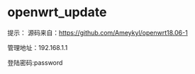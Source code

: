 # openwrt_update
提示：
源码来自：https://github.com/Ameykyl/openwrt18.06-1

管理地址：192.168.1.1

登陆密码:password
  
  
  
  
  
  
  
  
  
  
  
  
  
  
  
  
  
  
  
  
  
  
  
  
  
  
  
  
  
  
  
  

[B]: https://t.me/joinchat/MHkJCxH8gUdV4UFBrxw_Ow

